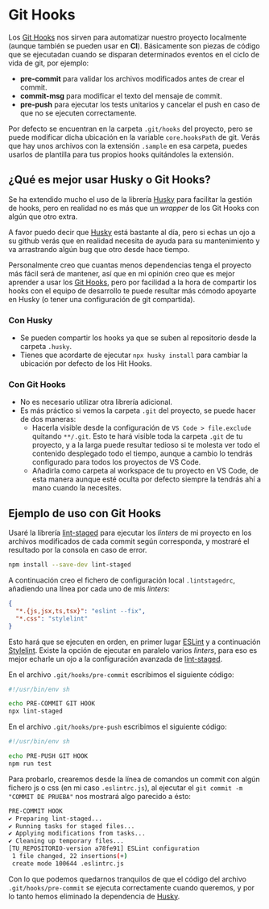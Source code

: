 # Git Hooks

Los [Git Hooks] nos sirven para automatizar nuestro proyecto localmente (aunque también se pueden usar en __CI__).
Básicamente son piezas de código que se ejecutadan cuando se disparan determinados eventos en el ciclo de vida de git, por ejemplo:

* __pre-commit__ para validar los archivos modificados antes de crear el commit.
* __commit-msg__ para modificar el texto del mensaje de commit.
* __pre-push__ para ejecutar los tests unitarios y cancelar el push en caso de que no se ejecuten correctamente.

Por defecto se encuentran en la carpeta ```.git/hooks``` del proyecto, pero se puede modificar dicha ubicación en la variable ```core.hooksPath``` de git.
Verás que hay unos archivos con la extensión ```.sample``` en esa carpeta, puedes usarlos de plantilla para tus propios hooks quitándoles la extensión.

## ¿Qué es mejor usar Husky o Git Hooks?

Se ha extendido mucho el uso de la librería [Husky] para facilitar la gestión de hooks, pero en realidad no es más que un _wrapper_ de los Git Hooks con algún que otro extra.

A favor puedo decir que [Husky] está bastante al día, pero si echas un ojo a su github verás que en realidad necesita de ayuda para su mantenimiento y va arrastrando algún bug que otro desde hace tiempo.

Personalmente creo que cuantas menos dependencias tenga el proyecto más fácil será de mantener, así que en mi opinión creo que es mejor aprender a usar los [Git Hooks], pero por facilidad a la hora de compartir los hooks con el equipo de desarrollo te puede resultar más cómodo apoyarte en Husky (o tener una configuración de git compartida).

### Con Husky

* Se pueden compartir los hooks ya que se suben al repositorio desde la carpeta ```.husky```.
* Tienes que acordarte de ejecutar ```npx husky install``` para cambiar la ubicación por defecto de los Hit Hooks.

### Con Git Hooks

* No es necesario utilizar otra librería adicional.
* Es más práctico si vemos la carpeta ```.git``` del proyecto, se puede hacer de dos maneras:
  * Hacerla visible desde la configuración de ```VS Code > file.exclude``` quitando ```**/.git```. Esto te hará visible toda la carpeta ```.git``` de tu proyecto, y a la larga puede resultar tedioso si te molesta ver todo el contenido desplegado todo el tiempo, aunque a cambio lo tendrás configurado para todos los proyectos de VS Code.
  * Añadirla como carpeta al workspace de tu proyecto en VS Code, de esta manera aunque esté oculta por defecto siempre la tendrás ahí a mano cuando la necesites.

## Ejemplo de uso con Git Hooks

Usaré la librería [lint-staged][lint-staged] para ejecutar los _linters_ de mi proyecto en los archivos modificados de cada commit según corresponda, y mostraré el resultado por la consola en caso de error.

```bash
npm install --save-dev lint-staged
```

A continuación creo el fichero de configuración local ```.lintstagedrc```, añadiendo una línea por cada uno de mis _linters_:

```json
{
  "*.{js,jsx,ts,tsx}": "eslint --fix",
  "*.css": "stylelint"
}
```

Esto hará que se ejecuten en orden, en primer lugar [ESLint] y a continuación [Stylelint]. Existe la opción de ejecutar en paralelo varios _linters_, para eso es mejor echarle un ojo a la configuración avanzada de [lint-staged].

En el archivo ```.git/hooks/pre-commit``` escribimos el siguiente código:

```bash
#!/usr/bin/env sh

echo PRE-COMMIT GIT HOOK
npx lint-staged
```

En el archivo ```.git/hooks/pre-push``` escribimos el siguiente código:

```bash
#!/usr/bin/env sh

echo PRE-PUSH GIT HOOK
npm run test
```

Para probarlo, crearemos desde la línea de comandos un commit con algún fichero js o css (en mi caso ```.eslintrc.js```), al ejecutar el ```git commit -m "COMMIT DE PRUEBA"``` nos mostrará algo parecido a ésto:

```bash
PRE-COMMIT HOOK
✔ Preparing lint-staged...
✔ Running tasks for staged files...
✔ Applying modifications from tasks...
✔ Cleaning up temporary files...
[TU_REPOSITORIO-version a78fe91] ESLint configuration
 1 file changed, 22 insertions(+)
 create mode 100644 .eslintrc.js
```

Con lo que podemos quedarnos tranquilos de que el código del archivo ```.git/hooks/pre-commit``` se ejecuta correctamente cuando queremos, y por lo tanto hemos eliminado la dependencia de [Husky].

[Git Hooks]: https://git-scm.com/docs/githooks
[lint-staged]: https://www.npmjs.com/package/lint-staged
[Husky]: https://typicode.github.io/husky/#/
[ESLint]: https://eslint.org/
[Stylelint]: https://stylelint.io/
